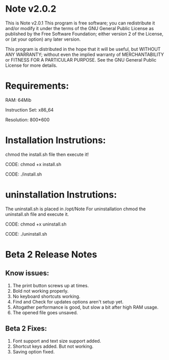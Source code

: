 Note v2.0.2
===========
This is Note v2.0.1
This program is free software; you can redistribute it and/or
modify it under the terms of the GNU General Public License
as published by the Free Software Foundation; either version 2
of the License, or (at your option) any later version.

This program is distributed in the hope that it will be useful,
but WITHOUT ANY WARRANTY; without even the implied warranty of
MERCHANTABILITY or FITNESS FOR A PARTICULAR PURPOSE.  See the
GNU General Public License for more details.

Requirements:
=============
RAM: 64Mib

Instruction Set: x86_64

Resolution: 800*600

Installation Instrutions:
=========================
chmod the install.sh file then execute it!

CODE: chmod +x install.sh

CODE: ./install.sh

uninstallation Instrutions:
===========================
The uninstall.sh is placed in /opt/Note
For uninstallation chmod the uninstall.sh file and execute it.

CODE: chmod +x uninstall.sh

CODE: ./uninstall.sh

Beta 2 Release Notes
====================
Know issues:
------------
1. The print button screws up at times.
2. Bold not working properly.
3. No keyboard shortcuts working.
4. Find and Check for updates options aren't setup yet.
5. Altogather performance is good, but slow a bit after high RAM usage.
6. The opened file goes unsaved.

Beta 2 Fixes:
-------------
1. Font support and text size support added.
2. Shortcut keys added. But not working.
3. Saving option fixed.
